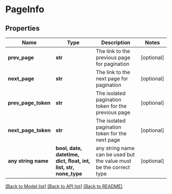 # PageInfo


## Properties
Name | Type | Description | Notes
------------ | ------------- | ------------- | -------------
**prev_page** | **str** | The link to the previous page for pagination | [optional] 
**next_page** | **str** | The link to the next page for pagination | [optional] 
**prev_page_token** | **str** | The isolated pagination token for the previous page | [optional] 
**next_page_token** | **str** | The isolated pagination token for the next page | [optional] 
**any string name** | **bool, date, datetime, dict, float, int, list, str, none_type** | any string name can be used but the value must be the correct type | [optional]

[[Back to Model list]](../README.md#documentation-for-models) [[Back to API list]](../README.md#documentation-for-api-endpoints) [[Back to README]](../README.md)


